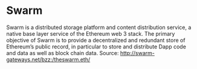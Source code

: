 # Swarm

Swarm is a distributed storage platform and content distribution service, a native
base layer service of the Ethereum web 3 stack. The primary objective of Swarm
is to provide a decentralized and redundant store of Ethereum’s public record, in
particular to store and distribute Dapp code and data as well as block chain data.
Source: http://swarm-gateways.net/bzz:/theswarm.eth/

